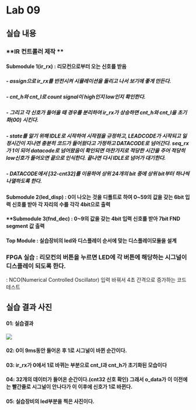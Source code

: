 # Lab 09

## 실습 내용

### **IR 컨트롤러 제작 **

#### **Submodule 1(ir_rx)** : 리모컨으로부터 오는 신호를 받음
##### - assign으로  ir_rx를 반전시켜 시뮬레이션을 돌리고 나서 보기에 좋게 만든다.
##### - cnt_h와 cnt_l로 count signal이 high인지 low인지 확인한다.
##### - 그리고 각 신호가 들어올 때 경우를 분리하여 ir_rx가 상승하면 cnt_h와 cnt_l을 초기화(00) 시킨다.
##### -  state를 알기 위해 IDLE로 시작하여 시작점을 규정하고, LEADCODE가 시작되고 일정시간이 지나면 충분히 코드가 들어왔다고 가정하고 DATACODE로 넘어간다. seq_rx가 1이 되어 datacode로 넘어왔음이 확인되면 마찬가지로 적당한 시간을 주어 적당히 low신호가 들어오면 끝으로 인식한다. 끝나면 다시 IDLE로 넘어가 대기한다.
##### - DATACODE에서 [32-cnt32]를 이용하여 상위 24개의 bit 중에 상위 bit부터 하나씩 나열하도록 한다.

#### **Submodule 2(led_disp)** : 0이 나오는 것을 디폴트로 하여 0~59의 값을 갖는 6bit 입력 신호를 받아 각 자리의 수를 각각 4bit으로 출력

#### **Submodule 3(fnd_dec) : 0~9의 값을 갖는 4bit 입력 신호를 받아 7bit FND segment 값 출력

#### **Top Module** : 실습장비의  led와 디스플레이 순서에 맞는 디스플레이모듈을 설계

### FPGA 실습 : 리모컨의 버튼을 누르면 LED에 각 버튼에 해당하는 시그널이 디스플레이 되도록 한다.

: NCO(Numerical Controlled Oscillator) 입력 바꿔서 4초 간격으로 증가하는 코드 테스트

## 실습 결과 사진

#### 01: 실습결과

![](https://github.com/Jungtion/electronic_circuit_experiment/commit/8d196b3e97811c34c21e6f8064bdba93624e12bd)

#### 02: 0이 9ms동안 들어온 후 1로 시그널이 바뀐 순간이다.

#### 03: ir_rx가 0에서 1로 바뀌는 부분으로 cnt_l과 cnt_h가 초기화된 모습이다

#### 04: 32개의 데이터가 들어온 순간이다.(cnt32 신호 확인) 그래서 o_data가 이 이전에는 빨간줄로 시그널이 안나다가 이 이후에 신호가 1로 바뀐다.

#### 05: 실습장비의 led부분을 찍은 사진이다.

<!--stackedit_data:
eyJoaXN0b3J5IjpbMTI1OTM5NTU3LDIwMDM1Njg1MzMsLTE5Mz
QzMjMxNjAsLTYwMjU3MzQ0NiwtMTg5NTg1NjQ4Miw3OTg1MjI3
MzUsLTk3NTI5MTQ4OCwxNzMzMjkwOTgzXX0=
-->